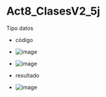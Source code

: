# Act8_ClasesV2_5j
Tipo datos

- código
- ![image](https://github.com/user-attachments/assets/200762c4-597c-4900-804e-7d9effd639df)
- ![image](https://github.com/user-attachments/assets/ca680654-b153-4704-971d-3332809188e3)

- resultado
- ![image](https://github.com/user-attachments/assets/4e9ba1e6-f10b-456d-bb7d-8f1a47d31a9a)




